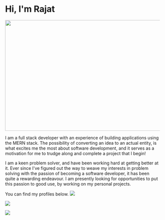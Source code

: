 # Hi, I'm Rajat

<p align="center">
<img src= "https://media.giphy.com/media/XEfobFYazqawdjLt6y/giphy.gif" width="640" height="360"/>
</p>

I am a full stack developer with an experience of building applications using the MERN stack. The possibility of converting an idea to an actual entity, is what excites me the most about software development, and it serves as a motivation for me to trudge along and complete a project that I begin!

I am a keen problem solver, and have been working hard at getting better at it. Ever since I've figured out the way to weave my interests in problem solving with the passion of becoming a software developer, it has been quite a rewarding endeavour. I am presently looking for opportunities to put this passion to good use, by working on my personal projects.

You can find my profiles below.
<a href="https://www.linkedin.com/in/rajat--m"><img src="https://img.techpowerup.org/200713/linkedin-box-fill-2.png" /></a>

<a href="https://medium.com/@rajat_m"><img src="https://img.techpowerup.org/200713/medium-fill.png" /></a>

<a href="mailto:rajatm544@gmail"><img src="https://img.techpowerup.org/200713/gmail36.png" /></a>
